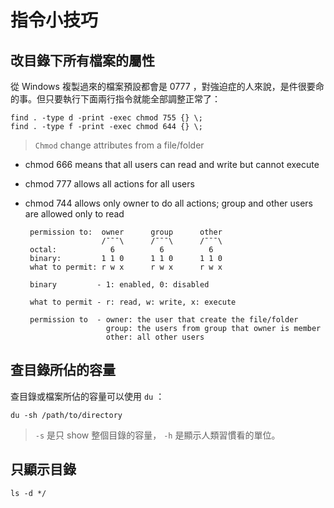 # 指令小技巧

## 改目錄下所有檔案的屬性

從 Windows 複製過來的檔案預設都會是 0777 ，對強迫症的人來說，是件很要命的事。但只要執行下面兩行指令就能全部調整正常了：

    find . -type d -print -exec chmod 755 {} \;
    find . -type f -print -exec chmod 644 {} \;

> `Chmod` change attributes from a file/folder

 * chmod 666 means that all users can read and write but cannot execute
 * chmod 777 allows all actions for all users
 * chmod 744 allows only owner to do all actions; group and other users are allowed only to read
    
        permission to:  owner      group      other     
                        /¯¯¯\      /¯¯¯\      /¯¯¯\
        octal:            6          6          6
        binary:         1 1 0      1 1 0      1 1 0
        what to permit: r w x      r w x      r w x
    
        binary         - 1: enabled, 0: disabled
    
        what to permit - r: read, w: write, x: execute
    
        permission to  - owner: the user that create the file/folder
                         group: the users from group that owner is member
                         other: all other users



## 查目錄所佔的容量

查目錄或檔案所佔的容量可以使用 `du` ：

    du -sh /path/to/directory

> `-s` 是只 show 整個目錄的容量， `-h` 是顯示人類習慣看的單位。

## 只顯示目錄

    ls -d */
